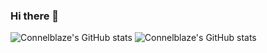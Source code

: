 ### Hi there 👋
![Connelblaze's GitHub stats](https://github-readme-stats.vercel.app/api?username=connelevalsam&show_icons=true)
![Connelblaze's GitHub stats](https://github-readme-stats.vercel.app/api?username=connelevalsam&show_icons=true&theme=radical)

<!--
**connelevalsam/connelevalsam** is a ✨ _special_ ✨ repository because its `README.md` (this file) appears on your GitHub profile.

Here are some ideas to get you started:

- 🔭 I’m currently working on A Healthcare Application
- 🌱 I’m currently learning Riverpod
- 👯 I’m looking to collaborate on Something fun
- 🤔 I’m looking for help with ...
- 💬 Ask me about ...
- 📫 How to reach me: ...
** 😄 Pronouns: ...
- ⚡ Fun fact: I love games, cooking, reading, Anime and traveling


-->
